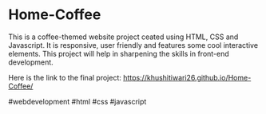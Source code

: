 # Home-Coffee

This is a coffee-themed website project ceated using HTML, CSS and Javascript. 
It is responsive, user friendly and features some cool interactive elements.
This project will help in sharpening the skills in front-end development.

Here is the link to the final project: https://khushitiwari26.github.io/Home-Coffee/

#webdevelopment
#html
#css
#javascript
